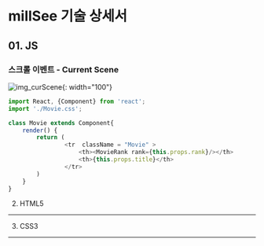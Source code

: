 millSee 기술 상세서
===
## 01. JS
### 스크롤 이벤트 - Current Scene 
![img_curScene](https://user-images.githubusercontent.com/61076742/140637567-bae1b7e8-4e86-4251-b94f-c98dde086471.gif){: width="100"}
```javascript
import React, {Component} from 'react';
import './Movie.css';

class Movie extends Component{  
    render() {
        return (     
                <tr  className = "Movie" >
                    <th><MovieRank rank={this.props.rank}/></th>
                    <th>{this.props.title}</th>
                </tr>
        )
    }
}
```

02. HTML5
---------
03. CSS3
---------

